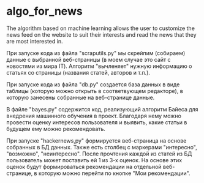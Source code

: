 # algo_for_news
The algorithm based on machine learning allows the user to customize the news feed on the website to suit their interests and read the news that they are most interested in.

При запуске кода из файла "scraputils.py" мы скрейпим (собираем) данные с выбранной веб-страницы (в моем случае это сайт с новостями из мира IT). Алгоритм "вычленяет" нужную информацию о статьях со страницы (названия статей, авторов и т.п.). 

При запуске кода из файла "db.py" создается база данных в виде таблицы (которую можно открыть в соответвующем редакторе), в которую занесены собранные на веб-странице данные. 

В файле "bayes.py" содержится код, реализующий алгоритм Байеса для внедрения машинного обучения в проект. Благодаря нему можно провести оценку интересов пользователя и выявить, какие статьи в будущем ему можно рекомендовать.

При запуске "hackernews,py" формируется веб-страница на основе собранных в БД данных. Также есть столбец с маркерами "интересно", "возможно", "неинтересно". После прочтения каждой из статей из БД пользователь может поставить ей 1 из 3-х оценок. На основе этих оценок будут формироваться рекомендации на отдельной веб-странице, в которую можно перейти по кнопке "Мои рекомендации".
